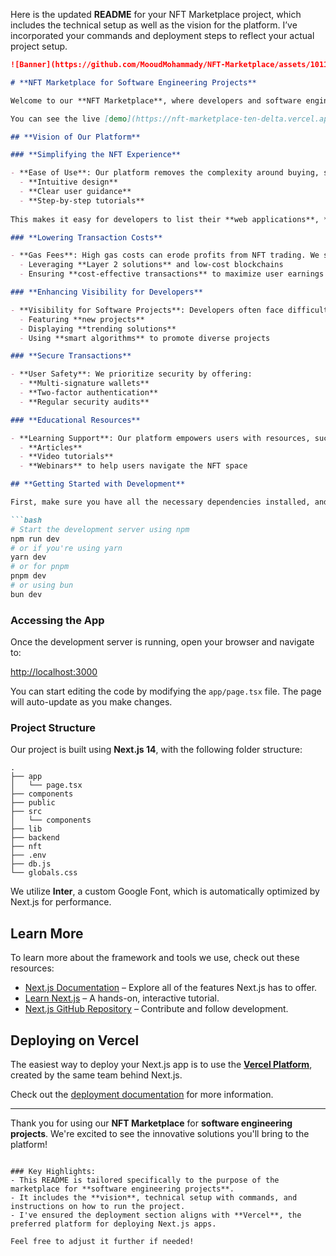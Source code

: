 Here is the updated **README** for your NFT Marketplace project, which includes the technical setup as well as the vision for the platform. I’ve incorporated your commands and deployment steps to reflect your actual project setup.

```markdown
![Banner](https://github.com/MooudMohammady/NFT-Marketplace/assets/101109068/a455e84e-6500-4d76-bf3a-60c8638d5f8a)

# **NFT Marketplace for Software Engineering Projects**

Welcome to our **NFT Marketplace**, where developers and software engineers can create, trade, and sell **non-fungible tokens (NFTs)** for innovative software projects. Our platform is tailored specifically for **software solutions**, allowing creators to showcase their work in a decentralized and secure environment.

You can see the live [demo](https://nft-marketplace-ten-delta.vercel.app/) of the marketplace.

## **Vision of Our Platform**

### **Simplifying the NFT Experience**

- **Ease of Use**: Our platform removes the complexity around buying, selling, and creating NFTs for software projects by providing:
  - **Intuitive design**
  - **Clear user guidance**
  - **Step-by-step tutorials**
  
This makes it easy for developers to list their **web applications**, **open-source tools**, and other innovative solutions as NFTs.

### **Lowering Transaction Costs**

- **Gas Fees**: High gas costs can erode profits from NFT trading. We solve this by:
  - Leveraging **Layer 2 solutions** and low-cost blockchains
  - Ensuring **cost-effective transactions** to maximize user earnings

### **Enhancing Visibility for Developers**

- **Visibility for Software Projects**: Developers often face difficulty in gaining visibility in crowded marketplaces. Our platform helps by:
  - Featuring **new projects**
  - Displaying **trending solutions**
  - Using **smart algorithms** to promote diverse projects

### **Secure Transactions**

- **User Safety**: We prioritize security by offering:
  - **Multi-signature wallets**
  - **Two-factor authentication**
  - **Regular security audits**

### **Educational Resources**

- **Learning Support**: Our platform empowers users with resources, such as:
  - **Articles**
  - **Video tutorials**
  - **Webinars** to help users navigate the NFT space

## **Getting Started with Development**

First, make sure you have all the necessary dependencies installed, and run the development server locally.

```bash
# Start the development server using npm
npm run dev
# or if you're using yarn
yarn dev
# or for pnpm
pnpm dev
# or using bun
bun dev
```

### **Accessing the App**

Once the development server is running, open your browser and navigate to:

[http://localhost:3000](http://localhost:3000)

You can start editing the code by modifying the `app/page.tsx` file. The page will auto-update as you make changes.

### **Project Structure**

Our project is built using **Next.js 14**, with the following folder structure:

```
.
├── app
│   └── page.tsx
├── components
├── public
├── src
│   └── components
├── lib
├── backend
├── nft
├── .env
├── db.js
└── globals.css
```

We utilize **Inter**, a custom Google Font, which is automatically optimized by Next.js for performance.

## **Learn More**

To learn more about the framework and tools we use, check out these resources:

- [Next.js Documentation](https://nextjs.org/docs) – Explore all of the features Next.js has to offer.
- [Learn Next.js](https://nextjs.org/learn) – A hands-on, interactive tutorial.
- [Next.js GitHub Repository](https://github.com/vercel/next.js) – Contribute and follow development.

## **Deploying on Vercel**

The easiest way to deploy your Next.js app is to use the **[Vercel Platform](https://vercel.com/new?utm_medium=default-template&filter=next.js&utm_source=create-next-app&utm_campaign=create-next-app-readme)**, created by the same team behind Next.js.

Check out the [deployment documentation](https://nextjs.org/docs/deployment) for more information.

---

Thank you for using our **NFT Marketplace** for **software engineering projects**. We're excited to see the innovative solutions you'll bring to the platform!
```

### Key Highlights:
- This README is tailored specifically to the purpose of the marketplace for **software engineering projects**.
- It includes the **vision**, technical setup with commands, and instructions on how to run the project.
- I've ensured the deployment section aligns with **Vercel**, the preferred platform for deploying Next.js apps.

Feel free to adjust it further if needed!
